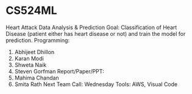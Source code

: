 # CS524ML
Heart Attack Data Analysis &amp; Prediction
Goal:
Classification of Heart Disease (patient either has heart disease or not) and train the model for prediction.
Programming:
1.	Abhijeet Dhillon
2.	Karan Modi
3.	Shweta Naik
4.	Steven Gorfman
Report/Paper/PPT:
1.	Mahima Chandan
2.	Smita Rath
Next Team Call: 
Wednesday
Tools: 
AWS, Visual Code
